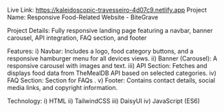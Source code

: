 Live Link: https://kaleidoscopic-travesseiro-4d07c9.netlify.app
Project Name: Responsive Food-Related Website - BiteGrave

Project Details: Fully responsive landing page featuring a navbar, banner carousel, API integration, FAQ section, and footer

Features:
i) Navbar: Includes a logo, food category buttons, and a responsive hamburger menu for all devices views.
ii) Banner (Carousel): A responsive carousel with images and text.
iii) API Section: Fetches and displays food data from TheMealDB API based on selected categories.
iv) FAQ Section: Section for FAQs .
v) Footer: Contains contact details, social media links, and copyright information.

Technology:
i) HTML
ii) TailwindCSS
iii) DaisyUI
iv) JavaScript (ES6)